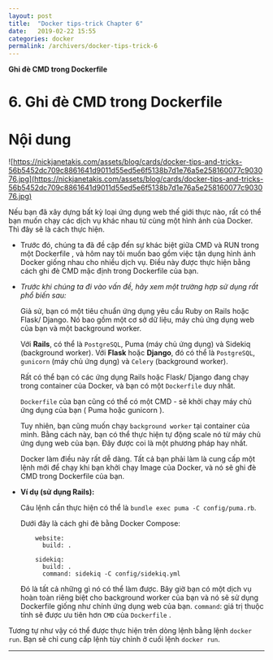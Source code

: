 ```yaml
---
layout: post
title:  "Docker tips-trick Chapter 6"
date:   2019-02-22 15:55
categories: docker
permalink: /archivers/docker-tips-trick-6
---
```


**Ghi đè CMD trong Dockerfile**

# 6. Ghi đè CMD trong Dockerfile

# <a name="content">Nội dung</a>

![https://nickjanetakis.com/assets/blog/cards/docker-tips-and-tricks-56b5452dc709c8861641d9011d55ed5e6f5138b7d1e76a5e258160077c903076.jpg](https://nickjanetakis.com/assets/blog/cards/docker-tips-and-tricks-56b5452dc709c8861641d9011d55ed5e6f5138b7d1e76a5e258160077c903076.jpg)

Nếu bạn đã xây dựng bất kỳ loại ứng dụng web thế giới thực nào, rất có thể bạn muốn chạy các dịch vụ khác nhau từ cùng một hình ảnh của Docker. Thì đây sẽ là cách thực hiện.

- Trước đó, chúng ta đã đề cập đến sự khác biệt giữa CMD và RUN trong một Dockerfile , và hôm nay tôi muốn bao gồm việc tận dụng hình ảnh Docker giống nhau cho nhiều dịch vụ. Điều này được thực hiện bằng cách ghi đè CMD mặc định trong Dockerfile của bạn.

- *Trước khi chúng ta đi vào vấn đề, hãy xem một trường hợp sử dụng rất phổ biến sau:*

    Giả sử, bạn có một tiêu chuẩn ứng dụng yêu cầu Ruby on Rails hoặc Flask/ Django. Nó bao gồm một cơ sở dữ liệu, máy chủ ứng dụng web của bạn và một background worker.

    Với **Rails**, có thể là `PostgreSQL`, Puma (máy chủ ứng dụng) và Sidekiq (background worker).
    Với **Flask** hoặc **Django**, đó có thể là `PostgreSQL`, `gunicorn` (máy chủ ứng dụng) và `Celery` (background worker).

    Rất có thể bạn có các ứng dụng Rails hoặc Flask/ Django đang chạy trong container của Docker, và bạn có một `Dockerfile` duy nhất.

    `Dockerfile` của bạn cũng có thể có một CMD - sẽ khởi chạy máy chủ ứng dụng của bạn ( Puma hoặc gunicorn ).
    
    Tuy nhiên, bạn cũng muốn chạy `background worker` tại container của mình. Bằng cách này, bạn có thể thực hiện tự động scale nó từ máy chủ ứng dụng web của bạn. Đây được coi là một phương pháp hay nhất.

    Docker làm điều này rất dễ dàng. Tất cả bạn phải làm là cung cấp một lệnh mới để chạy khi bạn khởi chạy Image của Docker, và nó sẽ ghi đè CMD trong Dockerfile của bạn.

- **Ví dụ (sử dụng Rails):**

    Câu lệnh cần thực hiện có thể là `bundle exec puma -C config/puma.rb`.

    Dưới đây là cách ghi đè bằng Docker Compose:

          website:
            build: .

          sidekiq:
            build: .
            command: sidekiq -C config/sidekiq.yml

    Đó là tất cả những gì nó có thể làm được. Bây giờ bạn có một dịch vụ hoàn toàn riêng biệt cho background worker của bạn và nó sẽ sử dụng Dockerfile giống như chính ứng dụng web của bạn. `command`: giá trị thuộc tính sẽ được ưu tiên hơn `CMD` của `Dockerfile` .

Tương tự như vậy có thể được thực hiện trên dòng lệnh bằng lệnh `docker run`. Bạn sẽ chỉ cung cấp lệnh tùy chỉnh ở cuối lệnh `docker run`. 

____
